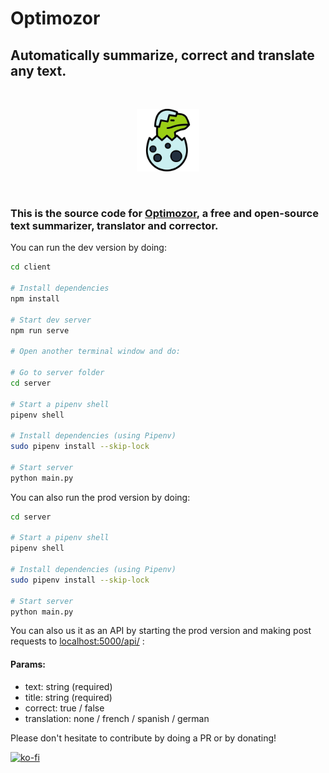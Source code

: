 # Optimozor
## Automatically summarize, correct and translate any text.

<br>
<p align="center">
<img src="logo.png" height="100">
</p>
<br>

### This is the source code for [Optimozor](https://www.producthunt.com/posts/optimozor), a free and open-source text summarizer, translator and corrector.

You can run the dev version by doing:
````bash
cd client

# Install dependencies
npm install

# Start dev server
npm run serve

# Open another terminal window and do:

# Go to server folder
cd server

# Start a pipenv shell
pipenv shell

# Install dependencies (using Pipenv)
sudo pipenv install --skip-lock

# Start server
python main.py

````

You can also run the prod version by doing:
````bash
cd server

# Start a pipenv shell
pipenv shell

# Install dependencies (using Pipenv)
sudo pipenv install --skip-lock

# Start server
python main.py

````
You can also us it as an API by starting the prod version and making post requests to [localhost:5000/api/](localhost:5000/api/) :

#### Params:
* text: string (required)
* title: string (required)
* correct: true / false
* translation: none / french / spanish / german

Please don't hesitate to contribute by doing a PR or by donating!

[![ko-fi](https://www.ko-fi.com/img/githubbutton_sm.svg)](https://ko-fi.com/J3J3U6LA)